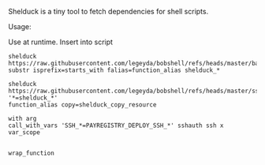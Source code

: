 Shelduck is a tiny tool to fetch dependencies for shell scripts.



Usage:

Use at runtime. Insert into script

	shelduck https://raw.githubusercontent.com/legeyda/bobshell/refs/heads/master/base.sh substr isprefix=starts_with falias=function_alias shelduck_*
	
	shelduck https://raw.githubusercontent.com/legeyda/bobshell/refs/heads/master/sshauth.sh '*=shelduck_*'
	function_alias copy=shelduck_copy_resource

	with arg 
	call_with_vars 'SSH_*=PAYREGISTRY_DEPLOY_SSH_*' sshauth ssh x
	var_scope 


	wrap_function
